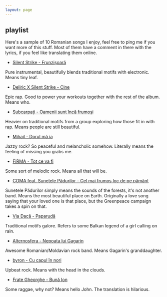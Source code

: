 ```yaml
---
layout: page
---
```


## playlist

Here's a sample of 10 Romanian songs I enjoy, feel free to ping me if you want more of this stuff. Most of them have a comment in there with the lyrics, if you feel like translating them online.

- [Silent Strike - Frunzișoară](https://www.youtube.com/watch?v=3wezDz-QDT8)

Pure instrumental, beautifully blends traditional motifs with electronic. Means tiny leaf.

- [Deliric X Silent Strike - Cine](https://www.youtube.com/watch?v=09Cl3R9QaFY)

Epic rap. Good to power your workouts together with the rest of the album. Means who.

- [Subcarpați - Oamenii sunt încă frumoși](https://www.youtube.com/watch?v=E3nGRyn1-vg)

Heavier on traditional motifs from a group exploring how those fit in with rap. Means people are still beautiful.

- [Mihail - Dorul mă ia](https://www.youtube.com/watch?v=tAdthtQaoLE)

Jazzy rock? So peaceful and melancholic somehow. Literally means the feeling of missing you grabs me.

- [FiRMA - Tot ce va fi](https://www.youtube.com/watch?v=wkkWN3gm6pg)

Some sort of melodic rock. Means all that will be.

- [COMA feat. Sunetele Pădurilor - Cel mai frumos loc de pe pământ](https://www.youtube.com/watch?v=39AwSkDQQxs)

Sunetele Pădurilor simply means the sounds of the forests, it's not another band. Means the most beautiful place on Earth. Originally a love song saying that your loved one is that place, but the Greenpeace campaign takes a spin on that.

- [Via Dacă - Paparudă](https://www.youtube.com/watch?v=Bmle3H-Oi8k)

Traditional motifs galore. Refers to some Balkan legend of a girl calling on rain.

- [Alternosfera - Nepoata lui Gagarin](https://www.youtube.com/watch?v=EqoiEXn8dkY)

Awesome Romanian/Moldavian rock band. Means Gagarin's granddaughter.

- [byron - Cu capul în nori](https://www.youtube.com/watch?v=tLhjo-ahDb0)

Upbeat rock. Means with the head in the clouds.

- [Frate Gheorghe - Bună Ion](https://www.youtube.com/watch?v=X1rjx0pbQrE)

Some raggae, why not? Means hello John. The translation is hilarious.
